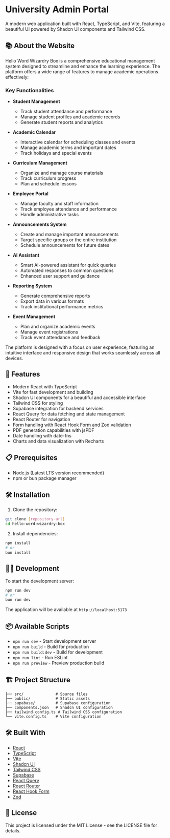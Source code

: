 # University Admin Portal

A modern web application built with React, TypeScript, and Vite, featuring a beautiful UI powered by Shadcn UI components and Tailwind CSS.

## 📚 About the Website

Hello Word Wizardry Box is a comprehensive educational management system designed to streamline and enhance the learning experience. The platform offers a wide range of features to manage academic operations effectively:

### Key Functionalities

- **Student Management**
  - Track student attendance and performance
  - Manage student profiles and academic records
  - Generate student reports and analytics

- **Academic Calendar**
  - Interactive calendar for scheduling classes and events
  - Manage academic terms and important dates
  - Track holidays and special events

- **Curriculum Management**
  - Organize and manage course materials
  - Track curriculum progress
  - Plan and schedule lessons

- **Employee Portal**
  - Manage faculty and staff information
  - Track employee attendance and performance
  - Handle administrative tasks

- **Announcements System**
  - Create and manage important announcements
  - Target specific groups or the entire institution
  - Schedule announcements for future dates

- **AI Assistant**
  - Smart AI-powered assistant for quick queries
  - Automated responses to common questions
  - Enhanced user support and guidance

- **Reporting System**
  - Generate comprehensive reports
  - Export data in various formats
  - Track institutional performance metrics

- **Event Management**
  - Plan and organize academic events
  - Manage event registrations
  - Track event attendance and feedback

The platform is designed with a focus on user experience, featuring an intuitive interface and responsive design that works seamlessly across all devices.

## 🚀 Features

- Modern React with TypeScript
- Vite for fast development and building
- Shadcn UI components for a beautiful and accessible interface
- Tailwind CSS for styling
- Supabase integration for backend services
- React Query for data fetching and state management
- React Router for navigation
- Form handling with React Hook Form and Zod validation
- PDF generation capabilities with jsPDF
- Date handling with date-fns
- Charts and data visualization with Recharts

## 📋 Prerequisites

- Node.js (Latest LTS version recommended)
- npm or bun package manager

## 🛠️ Installation

1. Clone the repository:
```bash
git clone [repository-url]
cd hello-word-wizardry-box
```

2. Install dependencies:
```bash
npm install
# or
bun install
```

## 🏃‍♂️ Development

To start the development server:

```bash
npm run dev
# or
bun run dev
```

The application will be available at `http://localhost:5173`

## 📦 Available Scripts

- `npm run dev` - Start development server
- `npm run build` - Build for production
- `npm run build:dev` - Build for development
- `npm run lint` - Run ESLint
- `npm run preview` - Preview production build

## 🏗️ Project Structure

```
├── src/              # Source files
├── public/           # Static assets
├── supabase/         # Supabase configuration
├── components.json   # Shadcn UI configuration
├── tailwind.config.ts # Tailwind CSS configuration
└── vite.config.ts    # Vite configuration
```

## 🛠️ Built With

- [React](https://reactjs.org/)
- [TypeScript](https://www.typescriptlang.org/)
- [Vite](https://vitejs.dev/)
- [Shadcn UI](https://ui.shadcn.com/)
- [Tailwind CSS](https://tailwindcss.com/)
- [Supabase](https://supabase.com/)
- [React Query](https://tanstack.com/query/latest)
- [React Router](https://reactrouter.com/)
- [React Hook Form](https://react-hook-form.com/)
- [Zod](https://zod.dev/)

## 📝 License

This project is licensed under the MIT License - see the LICENSE file for details.
